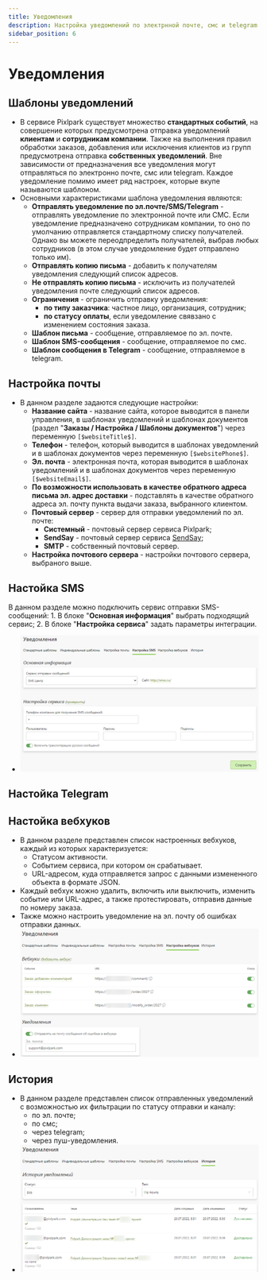 ```yaml
---
title: Уведомления
description: Настройка уведомлений по электрнной почте, смс и telegram
sidebar_position: 6
---
```


# Уведомления
## Шаблоны уведомлений
* В сервисе Pixlpark существует множество __стандартных событий__, на совершение которых предусмотрена отправка уведомлений __клиентам__ и __сотрудникам компании__. Также на выполнения правил обработки заказов, добавления или исключения клиентов из групп предусмотрена отправка __собственных уведомлений__. Вне зависимости от предназначения все уведомления могут отправляться по электронно почте, смс или telegram. Каждое уведомление помимо имеет ряд настроек, которые вкупе называются шаблоном. 
* Основными характеристиками шаблона уведомления являются:
    + __Отправлять уведомление по эл.почте/SMS/Telegram__ - отправлять уведомление по электронной почте или СМС. Если уведомление предназначено сотрудникам компании, то оно по умолчанию отправляется стандартному списку получателей. Однако вы можете переодпределить получателей, выбрав любых сотрудников (в этом случае уведомление будет отправлено только им).
    + __Отправлять копию письма__ - добавить к получателям уведомления следующий список адресов.
    + __Не отправлять копию письма__ - исключить из получателей уведомления почте следующий список адресов.
    + __Ограничения__ - ограничить отправку уведомления:
        + __по типу заказчика__: частное лицо, организация, сотрудник;
        + __по статусу оплаты__, если уведомление свявзано с изменением состояния заказа. 
    + __Шаблон письма__ - сообщение, отправляемое по эл. почте.
    + __Шаблон SMS-сообщения__ - сообщение, отправляемое по смс.
    + __Шаблон сообщения в Telegram__ - сообщение, отправляемое в telegram.

## Настройка почты
* В данном разделе задаются следующие настройки:
    + __Название сайта__ - название сайта, которое выводится в панели управления, в шаблонах уведомлений и шаблонах документов (раздел "__Заказы / Настройка / Шаблоны документов__") через переменную `[$websiteTitle$]`.
    + __Телефон__ - телефон, который выводится в шаблонах уведомлений и в шаблонах документов через переменную `[$websitePhone$]`.
    + __Эл. почта__ - электронная почта, которая выводится в шаблонах уведомлений и в шаблонах документов через переменную `[$websiteEmail$]`.
    + __По возможности использовать в качестве обратного адреса письма эл. адрес доставки__ - подставлять в качестве обратного адреса эл. почту пункта выдачи заказа, выбранного клиентом.
    + __Почтовый сервер__ - сервер для отправки уведомлений по эл. почте:
        + __Системный__ - почтовый сервер сервиса Pixlpark;
        + __SendSay__ - почтовый сервер сервиса [SendSay](https://sendsay.ru/);
        + __SMTP__ - собственный почтовый сервер.
    + __Настройка почтового сервера__ - настройки почтового сервера, выбраного выше.

## Настойка SMS
В данном разделе можно подключить сервис отправки SMS-сообщений:
    1. В блоке "__Основная информация__" выбрать подходящий сервис;
    2. В блоке "__Настройка сервиса__" задать параметры интеграции.
* ![](../_media/marketing/notifications-sms.png)

## Настойка Telegram

## Настойка вебхуков
* В данном разделе представлен список настроенных вебхуков, каждый из которых характеризуется:
    + Статусом активности.
    + Событием сервиса, при котором он срабатывает.
    + URL-адресом, куда отправляется запрос с данными измененного объекта в формате JSON.
* Каждый вебхук можно удалить, включить или выключить, изменить событие или URL-адрес, а также протестировать, отправив данные по номеру заказа.
* Также можно настроить уведомление на эл. почту об ошибках отправки данных.
* ![](../_media/marketing/notifications-webhooks.png)

## История
* В данном разделе представлен список отправленных уведомлений с возможностью их фильтрации по статусу отправки и каналу:
    + по эл. почте;
    + по смс;
    + через telegram;
    + через пуш-уведомления.
* ![](../_media/marketing/notifications-history.png)